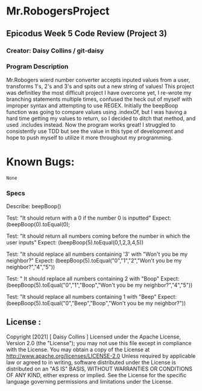 # Mr.RobogersProject
## Epicodus Week 5 Code Review (Project 3)
### Creator:  Daisy Collins / git-daisy 

### Program Description 
<p> Mr.Robogers wierd number converter accepts inputed values from a user, transforms 1's, 2's and 3's and spits out a new string of values! 
This project was definitley the most difficult project I have overcome yet, I re-wrote my branching statements multiple times, confused the heck out of myself with improper syntax and attempting to use REGEX. Initially the beepBoop function was going to compare values using .indexOf, but I was having a hard time getting my values to return, so I decided to ditch that method, and used .includes instead. Now the program works great! I struggled to consistently use TDD but see the value in this type of development and hope to push myself to utilize it more throughout my programming. 


# Known Bugs: 
    None
  
### Specs
Describe: beepBoop()

Test: "It should return with a 0 if the number 0 is inputted"
Expect: (beepBoop(0).toEqual(0); 

Test: "It should return all numbers coming before the number in which the user inputs" 
Expect: (beepBoop(5).toEqual(0,1,2,3,4,5))

Test: "It should replace all numbers containing '3' with "Won't you be my neighbor?"
Expect: (beepBoop(5).toEqual("0","1","2","Won't you be my neighbor?","4","5"))

Test: " It should replace all numbers containing 2 with "Boop"
Expect: (beepBoop(5).toEqual("0","1","Boop","Won't you be my neighbor?","4","5"))

Test: "It should replace all numbers containing 1 with "Beep"
Expect: (beepBoop(5).toEqual("0","Beep","Boop","Won't you be my neighbor?"))
  
 ## License :
  Copyright [2021] [ Daisy Collins ]
 Licensed under the Apache License, Version 2.0 (the "License"); you may not use this file except in compliance with the License. You may obtain a copy of the License at http://www.apache.org/licenses/LICENSE-2.0
 Unless required by applicable law or agreed to in writing, software distributed under the License is distributed on an "AS IS" BASIS, WITHOUT WARRANTIES OR CONDITIONS OF ANY KIND, either express or implied. See the License for the specific language governing permissions and limitations under the License.

